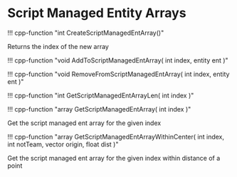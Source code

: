 # Script Managed Entity Arrays

!!! cpp-function "int CreateScriptManagedEntArray()"

  Returns the index of the new array

!!! cpp-function "void AddToScriptManagedEntArray( int index, entity ent )"

!!! cpp-function "void RemoveFromScriptManagedEntArray( int index, entity ent )"

!!! cpp-function "int GetScriptManagedEntArrayLen( int index )"

!!! cpp-function "array<entity> GetScriptManagedEntArray( int index )"

  Get the script managed ent array for the given index

!!! cpp-function "array<entity> GetScriptManagedEntArrayWithinCenter( int index, int notTeam, vector origin, float dist )"

  Get the script managed ent array for the given index within distance of a point
